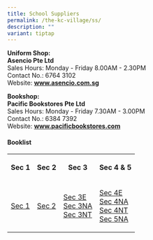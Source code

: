 ```yaml
---
title: School Suppliers
permalink: /the-kc-village/ss/
description: ""
variant: tiptap
---
```

<p><strong>Uniform Shop:</strong>
<br><strong>Asencio Pte Ltd</strong>
<br>Sales Hours: Monday - Friday 8.00AM - 2.30PM
<br>Contact No.: 6764 3102
<br>Website:&nbsp;<strong><a href="http://www.asencio.com.sg/" rel="noopener noreferrer nofollow" target="_blank">www.asencio.com.sg</a></strong>
</p>
<p><strong>Bookshop:</strong>
<br><strong>Pacific Bookstores Pte Ltd</strong>
<br>Sales Hours: Monday - Friday 7.30AM - 3.00PM
<br>Contact No.: 6384 7392
<br>Website:&nbsp;<strong><a href="http://www.pacificbookstores.com/" rel="noopener noreferrer nofollow" target="_blank">www.pacificbookstores.com</a></strong>
<br>
</p>
<h4>Booklist</h4>
<table style="minWidth: 100px">
<colgroup>
<col>
<col>
<col>
<col>
</colgroup>
<tbody>
<tr>
<th rowspan="1" colspan="1">
<p>Sec 1</p>
</th>
<th rowspan="1" colspan="1">
<p>Sec 2</p>
</th>
<th rowspan="1" colspan="1">
<p>Sec 3</p>
</th>
<th rowspan="1" colspan="1">
<p>Sec 4 &amp; 5</p>
</th>
</tr>
<tr>
<td rowspan="1" colspan="1">
<p><a href="/files/KC Village/S1_BOOKLIST_2025_A.pdf" rel="noopener noreferrer nofollow" target="_blank">Sec 1</a>
</p>
</td>
<td rowspan="1" colspan="1">
<p><a href="/files/KC Village/S2_BOOKLIST.pdf" rel="noopener nofollow" target="_blank">Sec 2</a>
</p>
</td>
<td rowspan="1" colspan="1">
<p><a href="/files/KC Village/S3_EXP_BOOKLIST.pdf" rel="noopener nofollow" target="_blank">Sec 3E</a>
<br><a href="/files/KC Village/S3_NA__BOOKLIST.pdf" rel="noopener nofollow" target="_blank">Sec 3NA</a>
<br><a href="/files/KC Village/S3_NT__BOOKLIST.pdf" rel="noopener nofollow" target="_blank">Sec 3NT</a>
</p>
</td>
<td rowspan="1" colspan="1">
<p><a href="/files/KC Village/S4_EXP_BOOKLIST.pdf" rel="noopener nofollow" target="_blank">Sec 4E</a>
<br><a href="/files/KC Village/S4_NA_BOOKLIST.pdf" rel="noopener nofollow" target="_blank">Sec 4NA</a>
<br><a href="/files/KC Village/S4_NT_BOOKLIST.pdf" rel="noopener nofollow" target="_blank">Sec 4NT</a>
<br><a href="/files/KC Village/S5_Na__booklist_a.pdf" rel="noopener noreferrer nofollow" target="_blank">Sec 5NA</a>
</p>
</td>
</tr>
</tbody>
</table>
<p></p>